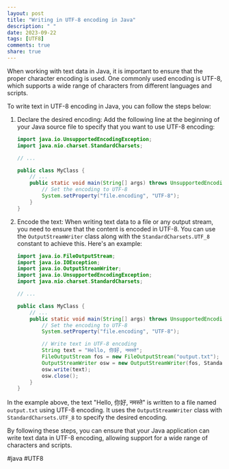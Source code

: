```yaml
---
layout: post
title: "Writing in UTF-8 encoding in Java"
description: " "
date: 2023-09-22
tags: [UTF8]
comments: true
share: true
---
```


When working with text data in Java, it is important to ensure that the proper character encoding is used. One commonly used encoding is UTF-8, which supports a wide range of characters from different languages and scripts.

To write text in UTF-8 encoding in Java, you can follow the steps below:

1. Declare the desired encoding: Add the following line at the beginning of your Java source file to specify that you want to use UTF-8 encoding:

   ```java
   import java.io.UnsupportedEncodingException;
   import java.nio.charset.StandardCharsets;

   // ...

   public class MyClass {
       // ...
       public static void main(String[] args) throws UnsupportedEncodingException {
           // Set the encoding to UTF-8
           System.setProperty("file.encoding", "UTF-8");
       }
   }
   ```

2. Encode the text: When writing text data to a file or any output stream, you need to ensure that the content is encoded in UTF-8. You can use the `OutputStreamWriter` class along with the `StandardCharsets.UTF_8` constant to achieve this. Here's an example:

   ```java
   import java.io.FileOutputStream;
   import java.io.IOException;
   import java.io.OutputStreamWriter;
   import java.io.UnsupportedEncodingException;
   import java.nio.charset.StandardCharsets;

   // ...

   public class MyClass {
       // ...
       public static void main(String[] args) throws UnsupportedEncodingException, IOException {
           // Set the encoding to UTF-8
           System.setProperty("file.encoding", "UTF-8");

           // Write text in UTF-8 encoding
           String text = "Hello, 你好, नमस्ते";
           FileOutputStream fos = new FileOutputStream("output.txt");
           OutputStreamWriter osw = new OutputStreamWriter(fos, StandardCharsets.UTF_8);
           osw.write(text);
           osw.close();
       }
   }
   ```

In the example above, the text "Hello, 你好, नमस्ते" is written to a file named `output.txt` using UTF-8 encoding. It uses the `OutputStreamWriter` class with `StandardCharsets.UTF_8` to specify the desired encoding.

By following these steps, you can ensure that your Java application can write text data in UTF-8 encoding, allowing support for a wide range of characters and scripts.

#java #UTF8